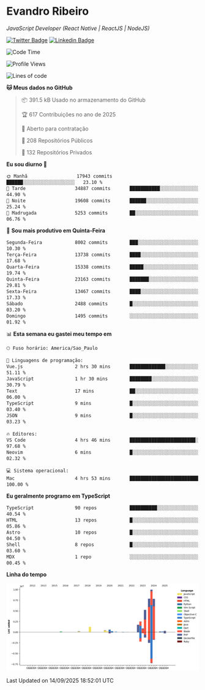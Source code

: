 # Evandro **Ribeiro**

*JavaScript Developer (React Native | ReactJS | NodeJS)*

[![Twitter Badge](https://img.shields.io/badge/-@ribeiroevandro-201B2D?style=flat-square&labelColor=201B2D&logo=twitter&logoColor=white&link=https://twitter.com/ribeiroevandro)](https://twitter.com/ribeiroevandro) 
[![Linkedin Badge](https://img.shields.io/badge/-Evandro%20Ribeiro-201B2D?style=flat-square&logo=Linkedin&logoColor=white&link=https://www.linkedin.com/in/ribeiroevandro)](https://www.linkedin.com/in/ribeiroevandro) 


<!--START_SECTION:waka-->
![Code Time](http://img.shields.io/badge/Code%20Time-4%2C641%20hrs%2042%20mins-blue)

![Profile Views](http://img.shields.io/badge/Visualizac%C3%B5es%20do%20perfil-0-blue)

![Lines of code](https://img.shields.io/badge/Desde%20o%20Hello%20World%20eu%20escrevi-39.7%20million%20linhas%20de%20c%C3%B3digo-blue)

**🐱 Meus dados no GitHub** 

> 📦 391.5 kB Usado no armazenamento do GitHub 
 > 
> 🏆 617 Contribuições no ano de 2025
 > 
> 💼 Aberto para contratação
 > 
> 📜 208 Repositórios Públicos 
 > 
> 🔑 132 Repositórios Privados 
 > 
**Eu sou diurno 🐤** 

```text
🌞 Manhã                  17943 commits       ██████░░░░░░░░░░░░░░░░░░░   23.10 % 
🌆 Tarde                  34887 commits       ███████████░░░░░░░░░░░░░░   44.90 % 
🌃 Noite                  19608 commits       ██████░░░░░░░░░░░░░░░░░░░   25.24 % 
🌙 Madrugada              5253 commits        ██░░░░░░░░░░░░░░░░░░░░░░░   06.76 % 
```
📅 **Sou mais produtivo em Quinta-Feira** 

```text
Segunda-Feira            8002 commits        ███░░░░░░░░░░░░░░░░░░░░░░   10.30 % 
Terça-Feira              13738 commits       ████░░░░░░░░░░░░░░░░░░░░░   17.68 % 
Quarta-Feira             15338 commits       █████░░░░░░░░░░░░░░░░░░░░   19.74 % 
Quinta-Feira             23163 commits       ███████░░░░░░░░░░░░░░░░░░   29.81 % 
Sexta-Feira              13467 commits       ████░░░░░░░░░░░░░░░░░░░░░   17.33 % 
Sábado                   2488 commits        █░░░░░░░░░░░░░░░░░░░░░░░░   03.20 % 
Domingo                  1495 commits        ░░░░░░░░░░░░░░░░░░░░░░░░░   01.92 % 
```


📊 **Esta semana eu gastei meu tempo em** 

```text
🕑︎ Fuso horário: America/Sao_Paulo

💬 Linguagens de programação: 
Vue.js                   2 hrs 30 mins       █████████████░░░░░░░░░░░░   51.11 % 
JavaScript               1 hr 30 mins        ████████░░░░░░░░░░░░░░░░░   30.79 % 
Text                     17 mins             ██░░░░░░░░░░░░░░░░░░░░░░░   06.00 % 
TypeScript               9 mins              █░░░░░░░░░░░░░░░░░░░░░░░░   03.40 % 
JSON                     9 mins              █░░░░░░░░░░░░░░░░░░░░░░░░   03.23 % 

🔥 Editores: 
VS Code                  4 hrs 46 mins       ████████████████████████░   97.68 % 
Neovim                   6 mins              █░░░░░░░░░░░░░░░░░░░░░░░░   02.32 % 

💻 Sistema operacional: 
Mac                      4 hrs 53 mins       █████████████████████████   100.00 % 
```

**Eu geralmente programo em TypeScript** 

```text
TypeScript               90 repos            ██████████░░░░░░░░░░░░░░░   40.54 % 
HTML                     13 repos            █░░░░░░░░░░░░░░░░░░░░░░░░   05.86 % 
Astro                    10 repos            █░░░░░░░░░░░░░░░░░░░░░░░░   04.50 % 
Shell                    8 repos             █░░░░░░░░░░░░░░░░░░░░░░░░   03.60 % 
MDX                      1 repo              ░░░░░░░░░░░░░░░░░░░░░░░░░   00.45 % 
```



**Linha do tempo**

![Lines of Code chart](https://raw.githubusercontent.com/ribeiroevandro/ribeiroevandro/main/assets/bar_graph.png)


 Last Updated on 14/09/2025 18:52:01 UTC
<!--END_SECTION:waka-->

